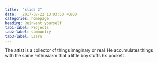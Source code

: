 ```yaml
---
title:  "slide 2"
date:   2017-08-22 13:03:53 +0800
categories: homepage
heading: Reinvent yourself
tab1-label: Projects
tab2-label: Community
tab3-label: Learn
---
```

The artist is a collector of things imaginary or real. He accumulates things with the same enthusiasm that a little boy stuffs his pockets.
